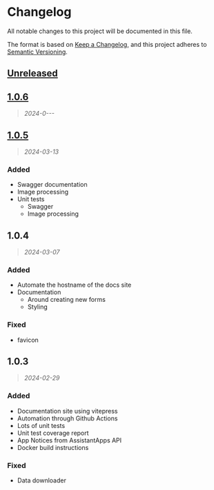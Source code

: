 # Changelog

All notable changes to this project will be documented in this file.

The format is based on [Keep a Changelog](https://keepachangelog.com/en/1.1.0/),
and this project adheres to [Semantic Versioning](https://semver.org/spec/v2.0.0.html).

## [Unreleased]

## [1.0.6]

> _2024-0---_

## [1.0.5]

> _2024-03-13_

### Added

- Swagger documentation
- Image processing
- Unit tests
  - Swagger
  - Image processing

## 1.0.4

> _2024-03-07_

### Added

- Automate the hostname of the docs site
- Documentation
  - Around creating new forms
  - Styling

### Fixed

- favicon

## 1.0.3

> _2024-02-29_

### Added

- Documentation site using vitepress
- Automation through Github Actions
- Lots of unit tests
- Unit test coverage report
- App Notices from AssistantApps API
- Docker build instructions

### Fixed

- Data downloader

[unreleased]: https://github.com/NMSUD/Form/compare/1.0.6...HEAD
[1.0.6]: https://github.com/NMSUD/Form/compare/1.0.6...1.0.5
[1.0.5]: https://github.com/NMSUD/Form/releases/tag/1.0.5
